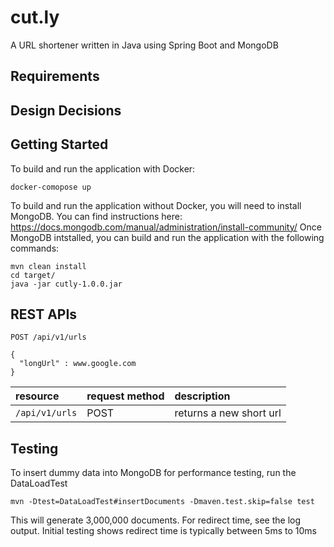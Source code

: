 # cut.ly

A URL shortener written in Java using Spring Boot and MongoDB

## Requirements

## Design Decisions


## Getting Started

To build and run the application with Docker:

    docker-comopose up

To build and run the application without Docker, you will need to install MongoDB.
You can find instructions here: https://docs.mongodb.com/manual/administration/install-community/
Once MongoDB intstalled, you can build and run the application with the following commands: 
 
    mvn clean install
    cd target/
    java -jar cutly-1.0.0.jar
    
## REST APIs

```
POST /api/v1/urls

{
  "longUrl" : www.google.com
}
```

| resource             | request method | description                       |
|:---------------------|:---------------|:----------------------------------|
| `/api/v1/urls`       |  POST          | returns a new short url           |

## Testing

To insert dummy data into MongoDB for performance testing, run the DataLoadTest

    mvn -Dtest=DataLoadTest#insertDocuments -Dmaven.test.skip=false test
    
This will generate 3,000,000 documents. For redirect time, see the log output. 
Initial testing shows redirect time is typically between 5ms to 10ms




